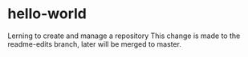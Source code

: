 # hello-world
Lerning to create and manage a repository
This change is made to the readme-edits branch, later will be merged to master.
